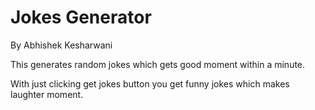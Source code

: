 # Jokes Generator

By Abhishek Kesharwani

This generates random jokes which gets good moment within a minute.

With just clicking get jokes button you get funny jokes which makes laughter moment.
